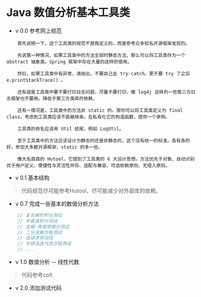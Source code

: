 # Java 数值分析基本工具类


* v 0.0 参考网上规范

```  
    首先说明一下，这个工具类的规范不是我定义的，而是参考众多知名开源框架发现的。
    
    先说第一种情况，如果工具类中的方法全部时静态方法，那么可以将工具类作为一个 abstract 抽象类。Spring 框架中存在大量的这样的使用。
    
    然后，如果工具类中有异常，请抛出，不要自己去 try-catch。更不要 try 了之后 e.printStackTrace() 。
    
    还有就是工具类中要不要打印日志问题，尽量不要打印，像 log4j 这样的一些第三方日志框架也不要用。降低于第三方类库的依赖。
    
    还有一情况是，工具类中的方法非 static 的。那你可以将工具类定义为 final class，考虑到工具类应该不能被继承。在私有化它的构造函数，提供一个单例。
    
    工具类的命名应该用 Util 结尾，例如 LogUtil。
    
    至于工具类中的方法应该设计为静态的还是非静态的，这个没有统一的标准。各有各的好，参加大多数开源框架，static 的多一些。
    
    像大名鼎鼎的 Hutool，它提到了工具类的 6 大设计思想。方法优先于对象、自动识别优于用户定义、便捷性与灵活性并存、适配与兼容、可选依赖原则、无侵入原则。
```

* v 0.1 基本结构

> 代码规范尽可能参考Hutool，尽可能减少对外部库的依赖。

* v 0.7 完成一些基本的数值分析方法

```java
    // 复合梯形积分测试
    // 辛普森积分测试
    // 龙格-库塔常微分测试
    // 二分法解方程测试
    // 连续求导测试
    // 牛顿法迭代求方程测试
    // ...
```

* v 1.0 数值分析 -- 线性代数

> 代码参考colt

* v 2.0 添加测试代码
